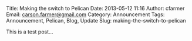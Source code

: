 Title: Making the switch to Pelican
Date: 2013-05-12 11:16
Author: cfarmer
Email: carson.farmer@gmail.com
Category: Announcement
Tags: Announcement, Pelican, Blog, Update
Slug: making-the-switch-to-pelican

This is a test post...
